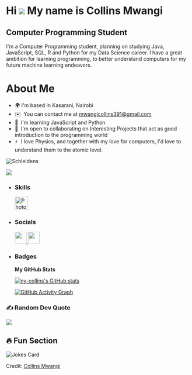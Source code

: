 Hi   ![](https://user-images.githubusercontent.com/18350557/176309783-0785949b-9127-417c-8b55-ab5a4333674e.gif) My name is Collins Mwangi
======================================================================================================================================

Computer Programming Student
----------------------------

I'm a Computer Programming student, planning on studying Java, JavaScript, SQL, R and Python for my Data Science career. I have a great ambition for learning programming, to better understand computers for my future machine learning endeavors.

<b> <h1>About Me</h1> </b>

* 🌍      I'm based in Kasarani, Nairobi
* ✉️     You can contact me at [mwangicollins391@gmail.com](mailto:mwangicollins391@gmail.com)
* 🧠      I'm learning JavaScript and Python
* 🤝      I'm open to collaborating on Interesting Projects that act as good introduction to the programming world
* ⚡      I love Physics, and together with my love for computers, I'd love to understand them to the atomic level.

<img align="center" alt="Schleidens" src="https://cdn.dribbble.com/users/1059583/screenshots/4171367/coding-freak.gif">

<a href="https://www.github.com/ny-collins" target="_blank" rel="noreferrer"><img
src="https://img.shields.io/github/followers/ny-collins?logo=github&style=for-the-badge&color=0891b2&labelColor=14532d" /></a>


*  ### Skills


      <p align="left">
      <a href="https://www.adobe.com/uk/products/photoshop.html" target="_blank" rel="noreferrer"><img src="https://raw.githubusercontent.com/danielcranney/readme-generator/main/public/icons/skills/photoshop-colored.svg" width="36" height="36" alt="Photoshop" /></a>
      </p>


*  ### Socials

    <p align="left"> <a href="https://www.github.com/ny-collins" target="_blank" rel="noreferrer"> <picture> <source media="(prefers-color-scheme: dark)" srcset="https://raw.githubusercontent.com/danielcranney/readme-generator/main/public/icons/socials/github-dark.svg" /> <source media="(prefers-color-scheme: light)" srcset="https://raw.githubusercontent.com/danielcranney/readme-generator/main/public/icons/socials/github.svg" /> <img src="https://raw.githubusercontent.com/danielcranney/readme-generator/main/public/icons/socials/github.svg" width="32" height="32" /> </picture> </a> <a href="http://www.instagram.com/ny_col_.lynx" target="_blank" rel="noreferrer"> <picture> <source media="(prefers-color-scheme: dark)" srcset="https://raw.githubusercontent.com/danielcranney/readme-generator/main/public/icons/socials/instagram-dark.svg" /> <source media="(prefers-color-scheme: light)" srcset="https://raw.githubusercontent.com/danielcranney/readme-generator/main/public/icons/socials/instagram.svg" /> <img src="https://raw.githubusercontent.com/danielcranney/readme-generator/main/public/icons/socials/instagram.svg" width="32" height="32" /> </picture> </a></p>

*  ### Badges

    <b>My GitHub Stats</b>
    
    <a href="http://www.github.com/ny-collins"><img src="https://github-readme-stats.vercel.app/api?username=ny-collins&show_icons=true&hide=&count_private=true&title_color=0891b2&text_color=ffffff&icon_color=0891b2&bg_color=14532d&hide_border=true&show_icons=true" alt="ny-collins's GitHub stats" /></a>

    <a href="https://github.com/ny-collins">
      <img src="https://github-readme-activity-graph.vercel.app/graph?username=ny-collins&bg_color=1c1917&color=ffffff&line=14b8a6&point=ffffff&area=true&hide_border=true" alt="GitHub Activity Graph" />
    </a>

     

### ✍️ Random Dev Quote
![](https://quotes-github-readme.vercel.app/api?type=horizontal&theme=radical)

## 🔥 Fun Section  

![Jokes Card](https://readme-jokes.vercel.app/api)  
 
   <p>Credit: <a href="https://github.com/ny-collins">  Collins Mwangi </a></p>
